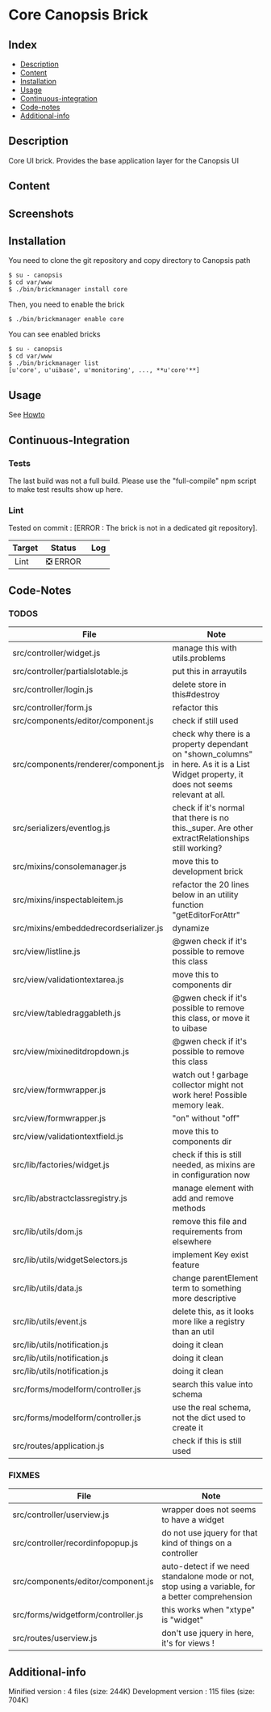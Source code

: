 # Core Canopsis Brick

## Index

- [Description](#description)
- [Content](#content)
- [Installation](#installation)
- [Usage](#usage)
- [Continuous-integration](#continuous-integration)
- [Code-notes](#code-notes)
- [Additional-info](#additional-info)

## Description

Core UI brick. Provides the base application layer for the Canopsis UI

## Content



## Screenshots



## Installation

You need to clone the git repository and copy directory to Canopsis path

    $ su - canopsis 
    $ cd var/www
    $ ./bin/brickmanager install core

Then, you need to enable the brick

    $ ./bin/brickmanager enable core

You can see enabled bricks

    $ su - canopsis
    $ cd var/www
    $ ./bin/brickmanager list
    [u'core', u'uibase', u'monitoring', ..., **u'core'**]

## Usage

See [Howto](https://git.canopsis.net/canopsis-ui-bricks/core/blob/master/doc/index.rst)

## Continuous-Integration

### Tests

The last build was not a full build. Please use the "full-compile" npm script to make test results show up here.

### Lint

Tested on commit : [ERROR : The brick is not in a dedicated git repository].

| Target | Status | Log |
| ------ | ------ | --- |
| Lint   | :negative_squared_cross_mark: ERROR |  |


## Code-Notes

### TODOS

| File   | Note   |
|--------|--------|
| src/controller/widget.js | manage this with utils.problems |
| src/controller/partialslotable.js | put this in arrayutils |
| src/controller/login.js | delete store in this#destroy |
| src/controller/form.js | refactor this |
| src/components/editor/component.js | check if still used |
| src/components/renderer/component.js | check why there is a property dependant on "shown_columns" in here. As it is a List Widget property, it does not seems relevant at all. |
| src/serializers/eventlog.js | check if it's normal that there is no this._super. Are other extractRelationships still working? |
| src/mixins/consolemanager.js | move this to development brick |
| src/mixins/inspectableitem.js | refactor the 20 lines below in an utility function "getEditorForAttr" |
| src/mixins/embeddedrecordserializer.js | dynamize |
| src/view/listline.js | @gwen check if it's possible to remove this class |
| src/view/validationtextarea.js | move this to components dir |
| src/view/tabledraggableth.js | @gwen check if it's possible to remove this class, or move it to uibase |
| src/view/mixineditdropdown.js | @gwen check if it's possible to remove this class |
| src/view/formwrapper.js | watch out ! garbage collector might not work here! Possible memory leak. |
| src/view/formwrapper.js | "on" without "off" |
| src/view/validationtextfield.js | move this to components dir |
| src/lib/factories/widget.js | check if this is still needed, as mixins are in configuration now |
| src/lib/abstractclassregistry.js | manage element with add and remove methods |
| src/lib/utils/dom.js | remove this file and requirements from elsewhere |
| src/lib/utils/widgetSelectors.js | implement Key exist feature |
| src/lib/utils/data.js | change parentElement term to something more descriptive |
| src/lib/utils/event.js | delete this, as it looks more like a registry than an util |
| src/lib/utils/notification.js | doing it clean |
| src/lib/utils/notification.js | doing it clean |
| src/lib/utils/notification.js | doing it clean |
| src/forms/modelform/controller.js | search this value into schema |
| src/forms/modelform/controller.js | use the real schema, not the dict used to create it |
| src/routes/application.js | check if this is still used |


### FIXMES

| File   | Note   |
|--------|--------|
| src/controller/userview.js | wrapper does not seems to have a widget |
| src/controller/recordinfopopup.js | do not use jquery for that kind of things on a controller |
| src/components/editor/component.js | auto-detect if we need standalone mode or not, stop using a variable, for a better comprehension |
| src/forms/widgetform/controller.js | this works when "xtype" is "widget" |
| src/routes/userview.js | don't use jquery in here, it's for views ! |


## Additional-info

Minified version : 4 files (size: 244K)
Development version : 115 files (size: 704K)
